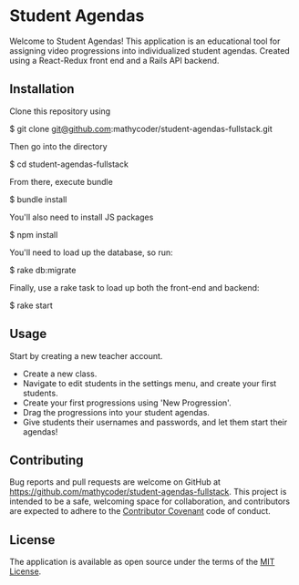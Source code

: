 # Student Agendas

Welcome to Student Agendas!  This application is an educational tool for assigning video progressions into individualized student agendas.  Created using a React-Redux front end and a Rails API backend.

## Installation

Clone this repository using

  $ git clone git@github.com:mathycoder/student-agendas-fullstack.git

Then go into the directory

  $ cd student-agendas-fullstack

From there, execute bundle

  $ bundle install


You'll also need to install JS packages

  $ npm install

You'll need to load up the database, so run:

  $ rake db:migrate

Finally, use a rake task to load up both the front-end and backend:

  $ rake start

## Usage

Start by creating a new teacher account.
* Create a new class.
* Navigate to edit students in the settings menu, and create your first students.
* Create your first progressions using 'New Progression'.
* Drag the progressions into your student agendas.
* Give students their usernames and passwords, and let them start their agendas!

## Contributing

Bug reports and pull requests are welcome on GitHub at https://github.com/mathycoder/student-agendas-fullstack. This project is intended to be a safe, welcoming space for collaboration, and contributors are expected to adhere to the [Contributor Covenant](http://contributor-covenant.org) code of conduct.

## License

The application is available as open source under the terms of the [MIT License](https://opensource.org/licenses/MIT).
